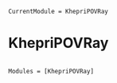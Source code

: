 ```@meta
CurrentModule = KhepriPOVRay
```

# KhepriPOVRay

```@index
```

```@autodocs
Modules = [KhepriPOVRay]
```
